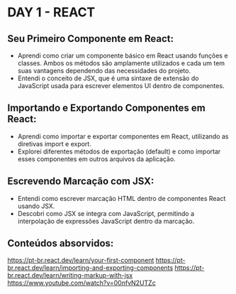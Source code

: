 # DAY 1 - REACT

## Seu Primeiro Componente em React:
- Aprendi como criar um componente básico em React usando funções e classes. Ambos os métodos são amplamente utilizados e cada um tem suas vantagens dependendo das necessidades do projeto.
- Entendi o conceito de JSX, que é uma sintaxe de extensão do JavaScript usada para escrever elementos UI dentro de componentes.

## Importando e Exportando Componentes em React:
- Aprendi como importar e exportar componentes em React, utilizando as diretivas import e export.
- Explorei diferentes métodos de exportação (default) e como importar esses componentes em outros arquivos da aplicação.

## Escrevendo Marcação com JSX:
- Entendi como escrever marcação HTML dentro de componentes React usando JSX.
- Descobri como JSX se integra com JavaScript, permitindo a interpolação de expressões JavaScript dentro da marcação.

## Conteúdos absorvidos:
https://pt-br.react.dev/learn/your-first-component
https://pt-br.react.dev/learn/importing-and-exporting-components
https://pt-br.react.dev/learn/writing-markup-with-jsx
https://www.youtube.com/watch?v=00nfvN2UTZc


